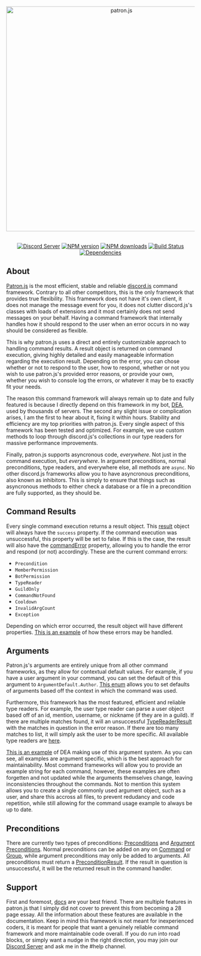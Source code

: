 <div align="center">
    <br />
    <p>
        <a href="https://github.com/RealBlazeIt/patron.js"><img src="https://i.imgur.com/6j61q1V.png" width="600" alt="patron.js" /></a>
    </p>
    <br />
    <a href="https://discord.gg/gvyma7H"><img src="https://discordapp.com/api/guilds/290759415362224139/embed.png" alt="Discord Server" /></a>
    <a href="https://www.npmjs.com/package/patron.js"><img src="https://img.shields.io/npm/v/patron.js.svg?maxAge=3600" alt="NPM version" /></a>
    <a href="https://www.npmjs.com/package/patron.js"><img src="https://img.shields.io/npm/dt/patron.js.svg?maxAge=3600" alt="NPM downloads" /></a>
    <a href="https://travis-ci.org/RealBlazeIt/patron.js"><img src="https://travis-ci.org/RealBlazeIt/patron.js.svg?branch=master" alt="Build Status" /></a>
    <a href="https://david-dm.org/RealBlazeIt/patron.js"><img src="https://david-dm.org/RealBlazeIt/patron.js.svg" alt="Dependencies" /></a>
</div>

## About
[Patron.js](https://realblazeit.github.io/patron.js/) is the most efficient, stable and reliable [discord.js](https://github.com/hydrabolt/discord.js) command framework. Contrary to all other competitors, this is the only framework that provides true flexibility. This framework does not have it's own client, it does not manage the message event for you, it does not clutter discord.js's classes with loads of extensions and it most certainly does not send messages on your behalf. Having a command framework that internally handles how it should respond to the user when an error occurs in no way should be considered as flexible.

This is why patron.js uses a direct and entirely customizable approach to handling command results. A result object is returned on command execution, giving highly detailed and easily manageable information regarding the execution result. Depending on the error, you can chose whether or not to respond to the user, how to respond, whether or not you wish to use patron.js's provided error reasons, or provide your own, whether you wish to console log the errors, or whatever it may be to exactly fit your needs.

The reason this command framework will always remain up to date and fully featured is because I directly depend on this framework in my bot, [DEA](https://github.com/RealBlazeIt/dea), used by thousands of servers. The second any slight issue or complication arises, I am the first to hear about it, fixing it within hours. Stability and efficiency are my top priorities with patron.js. Every single aspect of this framework has been tested and optimized. For example, we use custom methods to loop through discord.js's collections in our type readers for massive performance improvements.

Finally, patron.js supports asyncronous code, *everywhere*. Not just in the command execution, but *everywhere*. In argument preconditions, normal preconditions, type readers, and everywhere else, all methods are `async`. No other discord.js frameworks allow you to have asyncronous preconditions, also known as inhibitors. This is simply to ensure that things such as asyncronous methods to either check a database or a file in a precondition are fully supported, as they should be.

## Command Results
Every single command execution returns a result object. This [result](https://realblazeit.github.io/patron.js/Result.html) object will always have the `success` property. If the command execution was unsuccessful, this property will be set to false. If this is the case, the result will also have the [commandError](https://realblazeit.github.io/patron.js/global.html#CommandError) property, allowing you to handle the error and respond (or not) accordingly. These are the current command errors:
- `Precondition`
- `MemberPermission`
- `BotPermission`
- `TypeReader`
- `GuildOnly`
- `CommandNotFound`
- `Cooldown`
- `InvalidArgCount`
- `Exception`

Depending on which error occurred, the result object will have different properties. [This is an example](https://github.com/VapidSlay/selfbot/blob/master/src/services/CommandService.js) of how these errors may be handled.

## Arguments
Patron.js's arguments are entirely unique from all other command frameworks, as they allow for contextual default values. For example, if you have a user argument in your command, you can set the default of this argument to `ArgumentDefault.Author`. [This enum](https://realblazeit.github.io/patron.js/global.html#ArgumentDefault) allows you to set defaults of arguments based off the context in which the command was used. 

Furthermore, this framework has the most featured, efficient and reliable type readers. For example, the user type reader can parse a user object based off of an id, mention, username, or nickname (if they are in a guild). If there are multiple matches found, it will an unsuccessful [TypeReaderResult](https://realblazeit.github.io/patron.js/TypeReaderResult.html) with the matches in question in the error reason. If there are too many matches to list, it will simply ask the user to be more specific. All available type readers are [here](https://github.com/RealBlazeIt/patron.js/tree/master/src/readers).

[This is an example](https://github.com/RealBlazeIt/dea/blob/master/src/commands/moderation/Kick.js) of DEA making use of this argument system. As you can see, all examples are argument specific, which is the best approach for maintainability. Most command frameworks will allow you to provide an example string for each command, however, these examples are often forgetten and not updated while the arguments themselves change, leaving inconsistencies throughout the commands. Not to mention this system allows you to create a single commonly used argument object, such as a user, and share this accross all files, to prevent redudancy and code repetition, while still allowing for the command usage example to always be up to date.

## Preconditions
There are currently two types of preconditions: [Preconditions](https://realblazeit.github.io/patron.js/Precondition.html) and [Argument Preconditions](https://realblazeit.github.io/patron.js/ArgumentPrecondition.html). Normal preconditions can be added on any on [Command](https://realblazeit.github.io/patron.js/Command.html) or [Group](https://realblazeit.github.io/patron.js/Group.html), while argument preconditions may only be added to arguments. All preconditions must return a [PreconditionResult](https://realblazeit.github.io/patron.js/PreconditionResult.html). If the result in question is unsuccessful, it will be the returned result in the command handler.

## Support
First and foremost, [docs](https://realblazeit.github.io/patron.js/index.html) are your best friend. There are multiple features in patron.js that I simply did not cover to prevent this from becoming a 28 page essay. All the information about these features are available in the documentation. Keep in mind this framework is not meant for inexperienced coders, it is meant for people that want a genuinely reliable command framework and more maintainable code overall. If you do run into road blocks, or simply want a nudge in the right direction, you may join our [Discord Server](https://discord.gg/gvyma7H) and ask me in the #help channel. 
